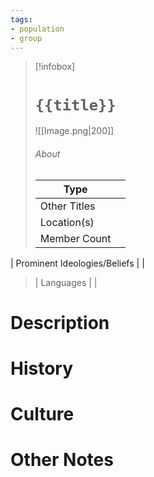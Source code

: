 ```yaml
---
tags:
- population
- group
---
```

> [!infobox]
> # `{{title}}`
> ![[Image.png|200]]
> ###### About
> | Type |  |
> | ---- | ---- |
> | Other Titles |  |
> | Location(s) |   |
> | Member Count |   |
| Prominent Ideologies/Beliefs |   |
> | Languages |  |

# Description



# History



# Culture



# Other Notes